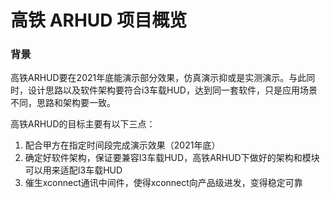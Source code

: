 # 高铁 ARHUD 项目概览

### 背景

高铁ARHUD要在2021年底能演示部分效果，仿真演示抑或是实测演示。与此同时，设计思路以及软件架构要符合i3车载HUD，达到同一套软件，只是应用场景不同，思路和架构要一致。

高铁ARHUD的目标主要有以下三点：

1. 配合甲方在指定时间段完成演示效果（2021年底）
2. 确定好软件架构，保证要兼容I3车载HUD，高铁ARHUD下做好的架构和模块可以用来适配I3车载HUD
3. 催生xconnect通讯中间件，使得xconnect向产品级进发，变得稳定可靠

